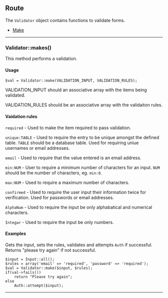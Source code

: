 ## Route

The `Validator` object contains functions to validate forms.

- [Make](#make)

___

<a name="make"></a>

### Validator::makes()

This method performs a validation.

#### Usage

	$val = Validator::make(VALIDATION_INPUT, VALIDATION_RULES);

VALIDATION_INPUT should an associative array with the items being validated.

VALIDATION_RULES should be an associative array with the validaiton rules.

#### Vaidation rules

`required` - Used to make the item required to pass validation.

`unique:TABLE` - Used to require the entry to be unique amongst the defined table. `TABLE` should be a database table. Used for requiring uniue usernames or email addresses.

`email` - Used to require that the value entered is an email address.

`min:NUM` - User to require a minimum number of characters for an input. `NUM` should be the number of characters, eg. `min:8`.

`max:NUM` - Used to require a maximum number of characters.

`confirmed` - Used to require the user input their information twice for verification. Used for passwords or email addresses.

`AlphaNum` - Used to require the input be only alphabatical and numerical characters.

`Integar` - Used to require the input be only numbers.

#### Examples

Gets the input, sets the rules, validates and attempts `Auth` if successful. Returns "please try again" if not successful.

	$input = Input::all();
	$rules = array('email' => 'required', 'password' => 'required');
	$val = Validator::make($input, $rules);
	if(val->fails())
		return "Please try again";
	else
		Auth::attempt($input);


___